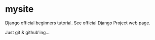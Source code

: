mysite
======

Django official beginners tutorial.
See official Django Project web page.

Just git & github'ing...
